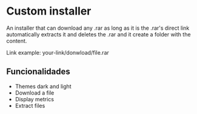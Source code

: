 
# Custom installer

An installer that can download any .rar as long as it is the .rar's direct link automatically extracts it and deletes the .rar and it create a folder with the content.

Link example: your-link/donwload/file.rar

## Funcionalidades

- Themes dark and light
- Download a file
- Display metrics
- Extract files
